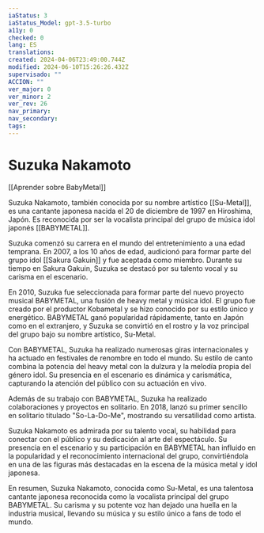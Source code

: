 ```yaml
---
iaStatus: 3
iaStatus_Model: gpt-3.5-turbo
a11y: 0
checked: 0
lang: ES
translations: 
created: 2024-04-06T23:49:00.744Z
modified: 2024-06-10T15:26:26.432Z
supervisado: ""
ACCION: ""
ver_major: 0
ver_minor: 2
ver_rev: 26
nav_primary: 
nav_secondary: 
tags:
---
```

# Suzuka Nakamoto

[[Aprender sobre BabyMetal]]

Suzuka Nakamoto, también conocida por su nombre artístico [[Su-Metal]], es una cantante japonesa nacida el 20 de diciembre de 1997 en Hiroshima, Japón. Es reconocida por ser la vocalista principal del grupo de música idol japonés [[BABYMETAL]].

Suzuka comenzó su carrera en el mundo del entretenimiento a una edad temprana. En 2007, a los 10 años de edad, audicionó para formar parte del grupo idol [[Sakura Gakuin]] y fue aceptada como miembro. Durante su tiempo en Sakura Gakuin, Suzuka se destacó por su talento vocal y su carisma en el escenario.

En 2010, Suzuka fue seleccionada para formar parte del nuevo proyecto musical BABYMETAL, una fusión de heavy metal y música idol. El grupo fue creado por el productor Kobametal y se hizo conocido por su estilo único y energético. BABYMETAL ganó popularidad rápidamente, tanto en Japón como en el extranjero, y Suzuka se convirtió en el rostro y la voz principal del grupo bajo su nombre artístico, Su-Metal.

Con BABYMETAL, Suzuka ha realizado numerosas giras internacionales y ha actuado en festivales de renombre en todo el mundo. Su estilo de canto combina la potencia del heavy metal con la dulzura y la melodía propia del género idol. Su presencia en el escenario es dinámica y carismática, capturando la atención del público con su actuación en vivo.

Además de su trabajo con BABYMETAL, Suzuka ha realizado colaboraciones y proyectos en solitario. En 2018, lanzó su primer sencillo en solitario titulado "So-La-Do-Me", mostrando su versatilidad como artista.

Suzuka Nakamoto es admirada por su talento vocal, su habilidad para conectar con el público y su dedicación al arte del espectáculo. Su presencia en el escenario y su participación en BABYMETAL han influido en la popularidad y el reconocimiento internacional del grupo, convirtiéndola en una de las figuras más destacadas en la escena de la música metal y idol japonesa.

En resumen, Suzuka Nakamoto, conocida como Su-Metal, es una talentosa cantante japonesa reconocida como la vocalista principal del grupo BABYMETAL. Su carisma y su potente voz han dejado una huella en la industria musical, llevando su música y su estilo único a fans de todo el mundo.